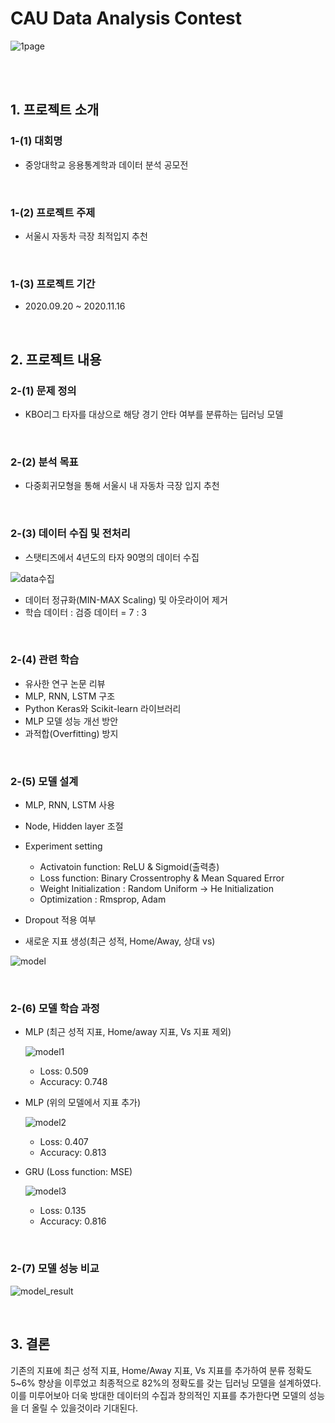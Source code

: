 # **CAU Data Analysis Contest**
![1page](https://user-images.githubusercontent.com/80115212/135949754-c0b149c9-35de-4c62-8555-baa961b3641a.PNG)


<br/>
<br/>

## **1. 프로젝트 소개**
### **1-(1) 대회명**
- 중앙대학교 응용통계학과 데이터 분석 공모전


<br/>


### **1-(2) 프로젝트 주제** 
- 서울시 자동차 극장 최적입지 추천


<br/>


### **1-(3) 프로젝트 기간** 
- 2020.09.20 ~ 2020.11.16


<br/>


## **2. 프로젝트 내용**
### **2-(1) 문제 정의**
- KBO리그 타자를 대상으로 해당 경기 안타 여부를 분류하는 딥러닝 모델 


<br/>


### **2-(2) 분석 목표**
- 다중회귀모형을 통해 서울시 내 자동차 극장 입지 추천   

<br/>


### **2-(3) 데이터 수집 및 전처리**
- 스탯티즈에서 4년도의 타자 90명의 데이터 수집

![data수집](https://user-images.githubusercontent.com/80115212/135566371-7592a0ee-b887-4711-b1bd-a29199fd5ef4.PNG)

- 데이터 정규화(MIN-MAX Scaling) 및 아웃라이어 제거
- 학습 데이터 : 검증 데이터 = 7 : 3

<br/>


### **2-(4) 관련 학습**
- 유사한 연구 논문 리뷰
- MLP, RNN, LSTM 구조
- Python Keras와 Scikit-learn 라이브러리
- MLP 모델 성능 개선 방안
- 과적합(Overfitting) 방지

<br/>


### **2-(5) 모델 설계**
- MLP, RNN, LSTM 사용
- Node, Hidden layer 조절
- Experiment setting
    * Activatoin function: ReLU & Sigmoid(출력층)
    * Loss function: Binary Crossentrophy & Mean Squared Error
    * Weight Initialization : Random Uniform -> He Initialization
    * Optimization : Rmsprop, Adam
    
- Dropout 적용 여부
- 새로운 지표 생성(최근 성적, Home/Away, 상대 vs)

![model](https://user-images.githubusercontent.com/80115212/135570765-67cd9854-e615-419e-afab-6d83c2b41220.PNG)

<br/>


### **2-(6) 모델 학습 과정**
- MLP (최근 성적 지표, Home/away 지표, Vs 지표 제외)

   ![model1](https://user-images.githubusercontent.com/80115212/135569722-7e5ca8a7-a1bd-41a7-b59d-13c4536067f6.PNG)
   * Loss: 0.509
   * Accuracy: 0.748

- MLP (위의 모델에서 지표 추가)

   ![model2](https://user-images.githubusercontent.com/80115212/135569988-6c3a9278-131a-46b3-80e9-7493e13a8301.PNG)
   * Loss: 0.407
   * Accuracy: 0.813

- GRU (Loss function: MSE)

   ![model3](https://user-images.githubusercontent.com/80115212/135570110-c8d4938e-265c-4b0e-9308-bc75d9943edb.PNG)
   * Loss: 0.135
   * Accuracy: 0.816

<br/>

### **2-(7) 모델 성능 비교**
![model_result](https://user-images.githubusercontent.com/80115212/135570773-967891c2-5fe3-4d6b-816c-4ecc77134124.PNG)

<br/>

## **3. 결론**
기존의 지표에 최근 성적 지표, Home/Away 지표, Vs 지표를 추가하여 분류 정확도 5~6% 향상을 이루었고 최종적으로 82%의 정확도를 갖는 딥러닝 모델을 설계하였다.
이를 미루어보아 더욱 방대한 데이터의 수집과 창의적인 지표를 추가한다면 모델의 성능을 더 올릴 수 있을것이라 기대된다.
